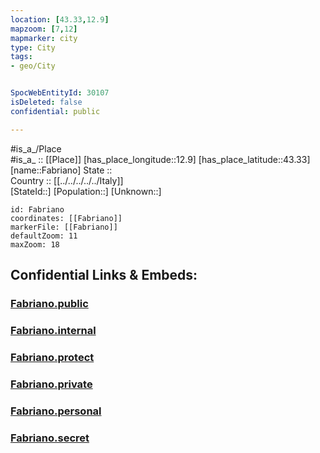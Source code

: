 ```yaml
---
location: [43.33,12.9] 
mapzoom: [7,12] 
mapmarker: city 
type: City
tags:
- geo/City


SpocWebEntityId: 30107
isDeleted: false
confidential: public

---
```

#is_a_/Place  
#is_a_ :: [[Place]] 
[has_place_longitude::12.9] 
[has_place_latitude::43.33] 
[name::Fabriano] 
State ::  
Country :: [[../../../../../Italy]]  
[StateId::] 
[Population::] 
[Unknown::] 


```leaflet
id: Fabriano
coordinates: [[Fabriano]] 
markerFile: [[Fabriano]] 
defaultZoom: 11 
maxZoom: 18
```


## Confidential Links & Embeds: 

### [Fabriano.public](/_public/\Earth\Continent\Europe\Europe~South\Italy\regions~Italy\Marche\Ancona.Province\CityFabriano.public.md) 

### [Fabriano.internal](/_internal/\Earth\Continent\Europe\Europe~South\Italy\regions~Italy\Marche\Ancona.Province\CityFabriano.internal.md) 

### [Fabriano.protect](/_protect/\Earth\Continent\Europe\Europe~South\Italy\regions~Italy\Marche\Ancona.Province\CityFabriano.protect.md) 

### [Fabriano.private](/_private/\Earth\Continent\Europe\Europe~South\Italy\regions~Italy\Marche\Ancona.Province\CityFabriano.private.md) 

### [Fabriano.personal](/_personal/\Earth\Continent\Europe\Europe~South\Italy\regions~Italy\Marche\Ancona.Province\CityFabriano.personal.md) 

### [Fabriano.secret](/_secret/\Earth\Continent\Europe\Europe~South\Italy\regions~Italy\Marche\Ancona.Province\CityFabriano.secret.md)

